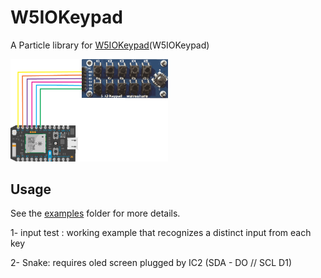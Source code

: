 # W5IOKeypad

A Particle library for [W5IOKeypad](https://www.waveshare.com/wiki/5_IO_Keypad)(W5IOKeypad)


<img src="https://github.com/apanin/W5IOKeypad/blob/master/keypadhookup.png" width="50%" height="50%" />


## Usage

See the [examples](examples) folder for more details.

1- input test :
working example that recognizes a distinct input from each key

2- Snake:
requires oled screen plugged by IC2 (SDA - DO // SCL D1)
